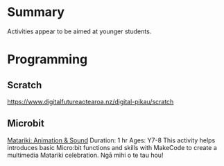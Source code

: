 
# Summary

Activities appear to be aimed at younger students.

# Programming

## Scratch
https://www.digitalfutureaotearoa.nz/digital-pikau/scratch

## Microbit
[Matariki: Animation & Sound](https://www.digitalfutureaotearoa.nz/digital-pikau/microbit/matariki)
Duration: 1 hr
Ages: Y7-8
This activity helps introduces basic Micro:bit functions and skills with MakeCode to create a multimedia Matariki celebration. Ngā mihi o te tau hou!